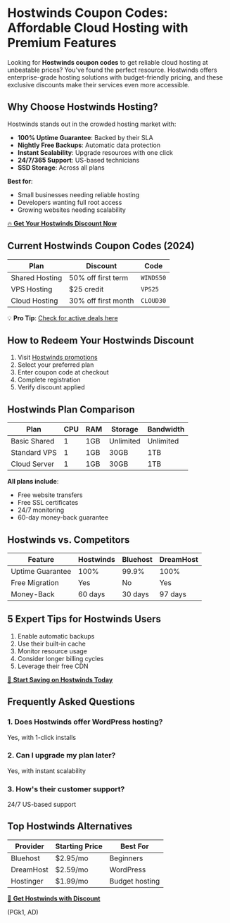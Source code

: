 # Hostwinds Coupon Codes: Affordable Cloud Hosting with Premium Features

Looking for **Hostwinds coupon codes** to get reliable cloud hosting at unbeatable prices? You've found the perfect resource. Hostwinds offers enterprise-grade hosting solutions with budget-friendly pricing, and these exclusive discounts make their services even more accessible.

## Why Choose Hostwinds Hosting?

Hostwinds stands out in the crowded hosting market with:

- **100% Uptime Guarantee**: Backed by their SLA
- **Nightly Free Backups**: Automatic data protection
- **Instant Scalability**: Upgrade resources with one click
- **24/7/365 Support**: US-based technicians
- **SSD Storage**: Across all plans

**Best for**:
- Small businesses needing reliable hosting
- Developers wanting full root access
- Growing websites needing scalability

[🔥 **Get Your Hostwinds Discount Now**](https://snipitx.com/hostwinds-jy)

## Current Hostwinds Coupon Codes (2024)

| **Plan**          | **Discount**          | **Code**       |
|-------------------|-----------------------|---------------|
| Shared Hosting   | 50% off first term    | `WINDS50`     |
| VPS Hosting      | $25 credit            | `VPS25`       |
| Cloud Hosting    | 30% off first month   | `CLOUD30`     |

💡 **Pro Tip**: [Check for active deals here](https://snipitx.com/hostwinds-jy)

## How to Redeem Your Hostwinds Discount

1. Visit [Hostwinds promotions](https://snipitx.com/hostwinds-jy)
2. Select your preferred plan
3. Enter coupon code at checkout
4. Complete registration
5. Verify discount applied

## Hostwinds Plan Comparison

Plan          | CPU  | RAM   | Storage  | Bandwidth
--------------|------|-------|----------|----------
Basic Shared  | 1    | 1GB   | Unlimited| Unlimited
Standard VPS  | 1    | 1GB   | 30GB     | 1TB
Cloud Server  | 1    | 1GB   | 30GB     | 1TB

**All plans include**:
- Free website transfers
- Free SSL certificates
- 24/7 monitoring
- 60-day money-back guarantee

## Hostwinds vs. Competitors

Feature        | Hostwinds | Bluehost | DreamHost
--------------|-----------|----------|----------
Uptime Guarantee | 100%   | 99.9%   | 100%
Free Migration | Yes      | No       | Yes
Money-Back    | 60 days  | 30 days  | 97 days

## 5 Expert Tips for Hostwinds Users

1. Enable automatic backups
2. Use their built-in cache
3. Monitor resource usage
4. Consider longer billing cycles
5. Leverage their free CDN

[🚀 **Start Saving on Hostwinds Today**](https://snipitx.com/hostwinds-jy)

## Frequently Asked Questions

### 1. Does Hostwinds offer WordPress hosting?
Yes, with 1-click installs

### 2. Can I upgrade my plan later?
Yes, with instant scalability

### 3. How's their customer support?
24/7 US-based support

## Top Hostwinds Alternatives

| Provider    | Starting Price | Best For
|-------------|---------------|---------
| Bluehost    | $2.95/mo      | Beginners
| DreamHost   | $2.59/mo      | WordPress
| Hostinger   | $1.99/mo      | Budget hosting

[💎 **Get Hostwinds with Discount**](https://snipitx.com/hostwinds-jy)

(PGk1, AD)
